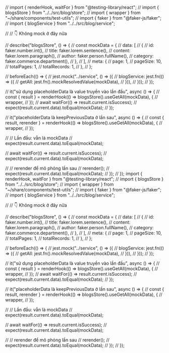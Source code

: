// import { renderHook, waitFor } from "@testing-library/react";
// import { blogsStore } from "../../src/blog/store";
// import { wrapper } from "~/share/components/test-utils";
// import { faker } from "@faker-js/faker";
// import { blogService } from "../../src/blog/service";

// // 👇 Không mock ở đây nữa

// describe("blogsStore", () => {
//   const mockData = {
//     data: [
//       {
//         id: faker.number.int(),
//         title: faker.lorem.sentence(),
//         content: faker.lorem.paragraph(),
//         author: faker.person.fullName(),
//         category: faker.commerce.department(),
//       },
//     ],
//     meta: {
//       page: 1,
//       pageSize: 10,
//       totalPages: 1,
//       totalRecords: 1,
//     },
//   };

//   beforeEach(() => {
//     jest.mock("../service", () => ({
//       blogService: jest.fn(() => ({
//         getAll: jest.fn().mockResolvedValue(mockData),
//       })),
//     }));
//   });

//   it("sử dụng placeholderData là value truyền vào lần đầu", async () => {
//     const { result } = renderHook(() => blogsStore().useGetAll(mockData), {
//       wrapper,
//     });
//     await waitFor(() => result.current.isSuccess);
//     expect(result.current.data).toEqual(mockData);
//   });
  
//   it("placeholderData là keepPreviousData ở lần sau", async () => {
//     const { result, rerender } = renderHook(() => blogsStore().useGetAll(mockData), {
//       wrapper,
//     });

//     // Lần đầu: vẫn là mockData
//     expect(result.current.data).toEqual(mockData);

//     await waitFor(() => result.current.isSuccess);
//     expect(result.current.data).toEqual(mockData);

//     // rerender để mô phỏng lần sau
//     rerender();
//     expect(result.current.data).toEqual(mockData); 
//   });
// });
import { renderHook, waitFor } from "@testing-library/react";
// import { blogsStore } from "../../src/blog/store";
// import { wrapper } from "~/share/components/test-utils";
// import { faker } from "@faker-js/faker";
// import { blogService } from "../../src/blog/service";

// // 👇 Không mock ở đây nữa

// describe("blogsStore", () => {
//   const mockData = {
//     data: [
//       {
//         id: faker.number.int(),
//         title: faker.lorem.sentence(),
//         content: faker.lorem.paragraph(),
//         author: faker.person.fullName(),
//         category: faker.commerce.department(),
//       },
//     ],
//     meta: {
//       page: 1,
//       pageSize: 10,
//       totalPages: 1,
//       totalRecords: 1,
//     },
//   };

//   beforeEach(() => {
//     jest.mock("../service", () => ({
//       blogService: jest.fn(() => ({
//         getAll: jest.fn().mockResolvedValue(mockData),
//       })),
//     }));
//   });

//   it("sử dụng placeholderData là value truyền vào lần đầu", async () => {
//     const { result } = renderHook(() => blogsStore().useGetAll(mockData), {
//       wrapper,
//     });
//     await waitFor(() => result.current.isSuccess);
//     expect(result.current.data).toEqual(mockData);
//   });
  
//   it("placeholderData là keepPreviousData ở lần sau", async () => {
//     const { result, rerender } = renderHook(() => blogsStore().useGetAll(mockData), {
//       wrapper,
//     });

//     // Lần đầu: vẫn là mockData
//     expect(result.current.data).toEqual(mockData);

//     await waitFor(() => result.current.isSuccess);
//     expect(result.current.data).toEqual(mockData);

//     // rerender để mô phỏng lần sau
//     rerender();
//     expect(result.current.data).toEqual(mockData); 
//   });
// });
